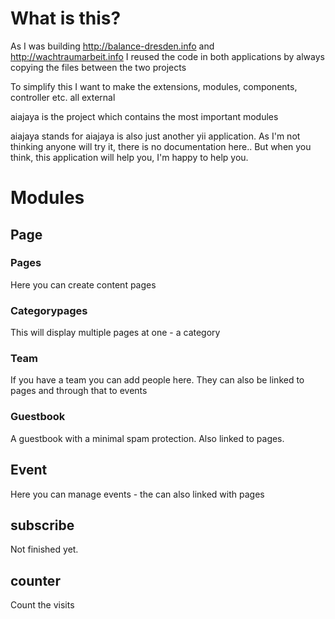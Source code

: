 # What is this?

As I was building http://balance-dresden.info and http://wachtraumarbeit.info
I reused the code in both applications by always copying the files between the two projects

To simplify this I want to make the extensions, modules, components, controller etc. all external

aiajaya is the project which contains the most important modules

aiajaya stands for aiajaya is also just another yii application.
As I'm not thinking anyone will try it, there is no documentation here.. But when you think, this application
will help you, I'm happy to help you.


# Modules

## Page

### Pages

Here you can create content pages

### Categorypages

This will display multiple pages at one - a category

### Team

If you have a team you can add people here. They can also be linked to pages and through that to events

### Guestbook

A guestbook with a minimal spam protection. Also linked to pages.

## Event

Here you can manage events - the can also linked with pages

## subscribe

Not finished yet.

## counter

Count the visits

